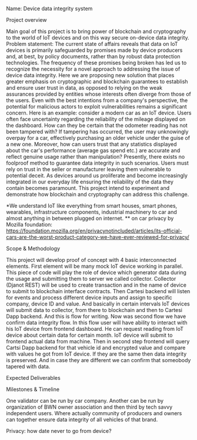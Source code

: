 Name: Device data integrity system

Project overview

Main goal of this project is to bring power of blockchain and cryptography to the world of IoT devices and on this way secure on-device data integrity.
Problem statement: The current state of affairs reveals that data on IoT devices is primarily safeguarded by promises made by device producers and, at best, by policy documents, rather than by robust data protection technologies. The frequency of these promises being broken has led us to recognize the necessity for a novel approach to addressing the issue of device data integrity. Here we are proposing new solution that places greater emphasis on cryptographic and blockchain guarantees to establish and ensure user trust in data, as opposed to relying on the weak assurances provided by entities whose interests often diverge from those of the users. Even with the best intentions from a company's perspective, the potential for malicious actors to exploit vulnerabilities remains a significant concern.
Here is an example: consider a modern car as an IoT device. Users often face uncertainty regarding the reliability of the mileage displayed on the dashboard. How can they be certain that the odometer reading has not been tampered with? If tampering has occurred, the user may unknowingly overpay for a car, effectively purchasing an older vehicle under the guise of a new one. Moreover, how can users trust that any statistics displayed about the car's performance (average gas spend etc.) are accurate and reflect genuine usage rather than manipulation? Presently, there exists no foolproof method to guarantee data integrity in such scenarios. Users must rely on trust in the seller or manufacturer leaving them vulnerable to potential deceit. As devices around us proliferate and become increasingly integrated in our everyday life ensuring the reliability of the data they contain becomes paramount. This project intend to experiment and demonstrate how blockchain and cryptography can address this challenge.

\*We understand IoT like everything from smart houses, smart phones, wearables, infrastructure components, industrial machinery to car and almost anything in between plugged on internet.
\*\* on car privacy by Mozilla foundation: https://foundation.mozilla.org/en/privacynotincluded/articles/its-official-cars-are-the-worst-product-category-we-have-ever-reviewed-for-privacy/

Scope & Methodology

This project will develop proof of concept with 4 basic interconnected elements. First element will be many mock IoT device working in parallel. This piece of code will play the role of device which generator data during the usage and submitting them to server we called collector. Collector (Djanot REST) will be used to create transaction and in the name of device to submit to blockchain interface contracts. Then Cartesi backend will listen for events and process different device inputs and assign to specific company, device ID and value. And basically in certain intervals IoT devices will submit data to collector, from there to blockchain and then to Cartesi Dapp backend. And this is flow for writing. Now was second flow we have confirm data integrity flow. In this flow user will have ability to interact with his IoT device from frontend dashboard. He can request reading from IoT device about certain data for certain month. IoT device will submit to frontend actual data from machine. Then in second step frontend will query Cartsi Dapp backend for that vehicle id and encrypted value and compare with values he got from IoT device. If they are the same then data integrity is preserved. And in case they are different we can confirm that someobody tapered with data.

Expected Deliverables

Milestones & Timeline

One validator can be run by car company. Another can be run by organization of BWN owner association and then third by tech savvy independent users. Where actually community of producers and owners can together ensure data integrity of all vehicles of that brand.

Privacy: how date never to go from device?
